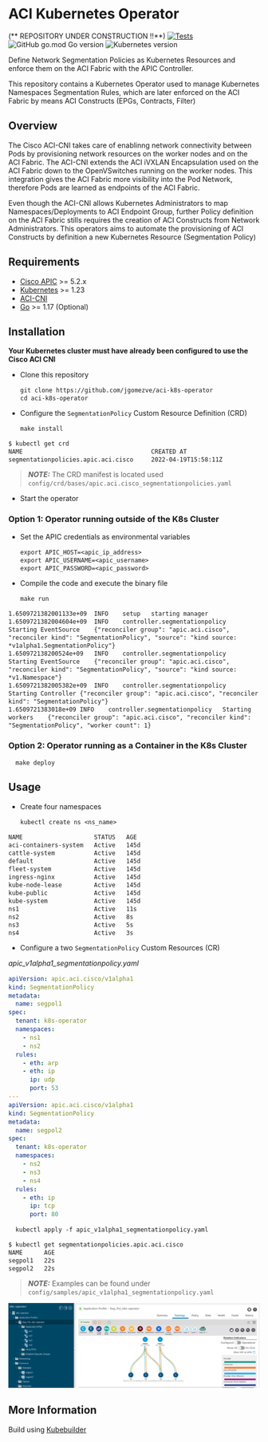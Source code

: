 # ACI Kubernetes Operator
(** REPOSITORY UNDER CONSTRUCTION !!**)
[![Tests](https://github.com/jgomezve/aci-k8s-operator/actions/workflows/test.yaml/badge.svg)](https://github.com/jgomezve/aci-k8s-operator/actions/workflows/test.yaml)
![GitHub go.mod Go version](https://img.shields.io/github/go-mod/go-version/jgomezve/aci-k8s-operator)
![Kubernetes version](https://img.shields.io/badge/kubernetes-1.23%2B-blue)

Define Network Segmentation Policies as Kubernetes Resources and enforce them on the ACI Fabric with the APIC Controller.

This repository contains a Kubernetes Operator used to manage Kubernetes Namespaces Segmentation Rules, which are later enforced on the ACI Fabric by means ACI Constructs (EPGs, Contracts, Filter)

## Overview

The Cisco ACI-CNI takes care of enablinng network connectivity between Pods by provisioning network resources on the worker nodes and on the ACI Fabric. The ACI-CNI extends the ACI iVXLAN Encapsulation used on the ACI Fabric down to the OpenVSwitches running on the worker nodes. This integration gives the ACI Fabric more visibility into the Pod Network, therefore Pods are learned as endpoints of the ACI Fabric.


Even though the ACI-CNI allows Kubernetes Administrators to map Namespaces/Deployments to ACI Endpoint Group, further Policy definition on the ACI Fabric stills requires the creation of ACI Constructs from Network Administrators. This operators aims to automate the provisioning of ACI Constructs by definition a new Kubernetes Resource (Segmentation Policy)

 ## Requirements

* [Cisco APIC](https://www.cisco.com/c/en/us/solutions/data-center-virtualization/application-centric-infrastructure/index.html) >= 5.2.x 
* [Kubernetes](https://kubernetes.io/) >= 1.23
* [ACI-CNI](https://www.cisco.com/c/en/us/td/docs/switches/datacenter/aci/apic/sw/kb/b_Kubernetes_Integration_with_ACI.html)
* [Go](https://golang.org/doc/install) >= 1.17 (Optional)



## Installation

**Your Kubernetes cluster must have already been configured to use the Cisco ACI CNI**

* Clone this repository

      git clone https://github.com/jgomezve/aci-k8s-operator
      cd aci-k8s-operator

* Configure the `SegmentationPolicy` Custom Resource Definition (CRD)

      make install

```
$ kubectl get crd
NAME                                    CREATED AT
segmentationpolicies.apic.aci.cisco     2022-04-19T15:58:11Z
```

> **_NOTE:_** The CRD manifest is located used `config/crd/bases/apic.aci.cisco_segmentationpolicies.yaml`

* Start the operator
 
### Option 1: Operator running outside of the K8s Cluster

* Set the APIC credentials as environmental variables

      export APIC_HOST=<apic_ip_address>
      export APIC_USERNAME=<apic_username>
      export APIC_PASSWORD=<apic_password>

* Compile the code and execute the binary file 

      make run

```
1.6509721382001133e+09	INFO	setup	starting manager
1.6509721382004604e+09	INFO	controller.segmentationpolicy	Starting EventSource	{"reconciler group": "apic.aci.cisco", "reconciler kind": "SegmentationPolicy", "source": "kind source: *v1alpha1.SegmentationPolicy"}
1.650972138200524e+09	INFO	controller.segmentationpolicy	Starting EventSource	{"reconciler group": "apic.aci.cisco", "reconciler kind": "SegmentationPolicy", "source": "kind source: *v1.Namespace"}
1.6509721382005382e+09	INFO	controller.segmentationpolicy	Starting Controller	{"reconciler group": "apic.aci.cisco", "reconciler kind": "SegmentationPolicy"}
1.6509721383018e+09	INFO	controller.segmentationpolicy	Starting workers	{"reconciler group": "apic.aci.cisco", "reconciler kind": "SegmentationPolicy", "worker count": 1}
```
### Option 2: Operator running as a Container in the K8s Cluster
      
      make deploy

## Usage 


* Create four namespaces

      kubectl create ns <ns_name>

```
NAME                    STATUS   AGE
aci-containers-system   Active   145d
cattle-system           Active   145d
default                 Active   145d
fleet-system            Active   145d
ingress-nginx           Active   145d
kube-node-lease         Active   145d
kube-public             Active   145d
kube-system             Active   145d
ns1                     Active   11s
ns2                     Active   8s
ns3                     Active   5s
ns4                     Active   3s

```

* Configure a two `SegmentationPolicy` Custom Resources (CR) 

*apic_v1alpha1_segmentationpolicy.yaml*
```yaml
apiVersion: apic.aci.cisco/v1alpha1
kind: SegmentationPolicy
metadata:
  name: segpol1
spec:
  tenant: k8s-operator
  namespaces:
    - ns1
    - ns2
  rules:
    - eth: arp
    - eth: ip
      ip: udp
      port: 53
---
apiVersion: apic.aci.cisco/v1alpha1
kind: SegmentationPolicy
metadata:
  name: segpol2
spec:
  tenant: k8s-operator
  namespaces:
    - ns2
    - ns3
    - ns4
  rules:
    - eth: ip
      ip: tcp
      port: 80 
```

      kubectl apply -f apic_v1alpha1_segmentationpolicy.yaml

```
$ kubectl get segmentationpolicies.apic.aci.cisco
NAME      AGE
segpol1   22s
segpol2   22s
```
> **_NOTE:_** Examples can be found under `config/samples/apic_v1alpha1_segmentationpolicy.yaml`

![add-app](docs/images/aci_topology.png "ACI Topology")

## More Information
Build using [Kubebuilder](https://book.kubebuilder.io/introduction.html)
